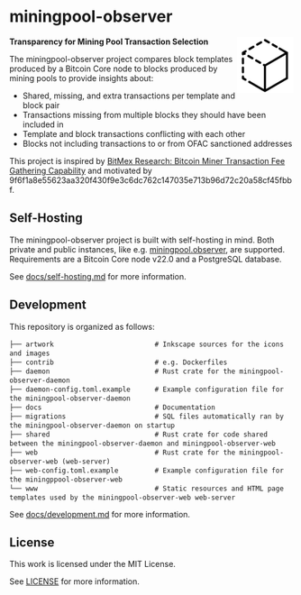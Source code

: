 # miningpool-observer

<img alt="miningpool-observer logo" align="right" src="www/static/img/template_and_block.svg" height=100 widht=100>

**Transparency for Mining Pool Transaction Selection**

The miningpool-observer project compares block templates produced by a Bitcoin Core node to blocks produced by mining pools to provide insights about:

- Shared, missing, and extra transactions per template and block pair
- Transactions missing from multiple blocks they should have been included in
- Template and block transactions conflicting with each other
- Blocks not including transactions to or from OFAC sanctioned addresses

This project is inspired by [BitMex Research: Bitcoin Miner Transaction Fee Gathering Capability](https://blog.bitmex.com/bitcoin-miner-transaction-fee-gathering-capability/) and motivated by 9f6f1a8e55623aa320f430f9e3c6dc762c147035e713b96d72c20a58cf45fbbf.

## Self-Hosting

The miningpool-observer project is built with self-hosting in mind.
Both private and public instances, like e.g. [miningpool.observer](https://miningpool.observer), are supported.
Requirements are a Bitcoin Core node v22.0 and a PostgreSQL database.

See [docs/self-hosting.md](docs/self-hosting.md) for more information.
## Development

This repository is organized as follows:

```
├── artwork                         # Inkscape sources for the icons and images
├── contrib                         # e.g. Dockerfiles
├── daemon                          # Rust crate for the miningpool-observer-daemon
├── daemon-config.toml.example      # Example configuration file for the miningpool-observer-daemon
├── docs                            # Documentation
├── migrations                      # SQL files automatically ran by the miningpool-observer-daemon on startup
├── shared                          # Rust crate for code shared between the miningpool-observer-daemon and miningpool-observer-web
├── web                             # Rust crate for the miningpool-observer-web (web-server)
├── web-config.toml.example         # Example configuration file for the miningppool-observer-web
└── www                             # Static resources and HTML page templates used by the miningpool-observer-web web-server
```

See [docs/development.md](docs/development.md) for more information.

## License

This work is licensed under the MIT License.

See [LICENSE](LICENSE) for more information.
